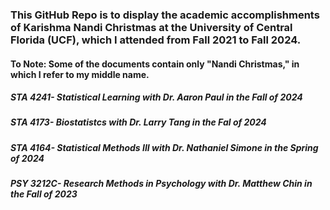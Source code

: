 ### This GitHub Repo is to display the academic accomplishments of Karishma Nandi Christmas at the University of Central Florida (UCF), which I attended from Fall 2021 to Fall 2024.
#### To Note: Some of the documents contain only "Nandi Christmas," in which I refer to my middle name.

##### STA 4241- Statistical Learning with Dr. Aaron Paul in the Fall of 2024 
##### STA 4173- Biostatistcs with Dr. Larry Tang in the Fal of 2024
##### STA 4164- Statistical Methods III with Dr. Nathaniel Simone in the Spring of 2024
##### PSY 3212C- Research Methods in Psychology with Dr. Matthew Chin in the Fall of 2023
